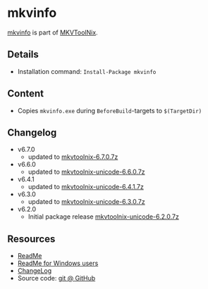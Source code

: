 mkvinfo
===

[mkvinfo] is part of [MKVToolNix].

Details
---
  - Installation command: ``Install-Package mkvinfo``

Content
---
  - Copies ``mkvinfo.exe`` during ``BeforeBuild``-targets to ``$(TargetDir)``

Changelog
---
  - v6.7.0
      - updated to [mkvtoolnix-6.7.0.7z](https://www.bunkus.org/videotools/mkvtoolnix/win32/)
  - v6.6.0
      - updated to [mkvtoolnix-unicode-6.6.0.7z](https://www.bunkus.org/videotools/mkvtoolnix/win32/)
  - v6.4.1
      - updated to [mkvtoolnix-unicode-6.4.1.7z](https://www.bunkus.org/videotools/mkvtoolnix/win32/)
  - v6.3.0
      - updated to [mkvtoolnix-unicode-6.3.0.7z](https://www.bunkus.org/videotools/mkvtoolnix/win32/)
  - v6.2.0
      - Initial package release [mkvtoolnix-unicode-6.2.0.7z](https://www.bunkus.org/videotools/mkvtoolnix/win32/)

Resources
---
[mkvtoolnix]: http://www.bunkus.org/videotools/mkvtoolnix/
[mkvinfo]:    http://www.bunkus.org/videotools/mkvtoolnix/doc/mkvinfo.html
[readme]:     http://www.bunkus.org/videotools/mkvtoolnix/doc/README
[readmewin]:  http://www.bunkus.org/videotools/mkvtoolnix/doc/README.Windows.txt
[changelog]:  http://www.bunkus.org/videotools/mkvtoolnix/doc/ChangeLog
[sourcecode]: http://www.bunkus.org/videotools/mkvtoolnix/source.html
  - [ReadMe]
  - [ReadMe for Windows users][readmewin]
  - [ChangeLog]
  - Source code: [git @ GitHub][sourcecode]